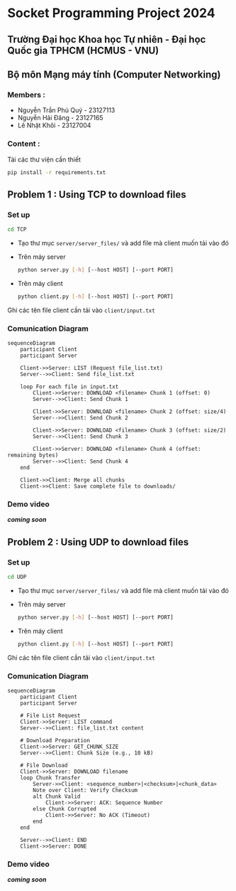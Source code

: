 # Socket Programming Project 2024


## Trường Đại học Khoa học Tự nhiên - Đại học Quốc gia TPHCM (HCMUS - VNU)

## Bộ môn Mạng máy tính (Computer Networking)
### Members :
* Nguyễn Trần Phú Quý - 23127113
* Nguyễn Hải Đăng - 23127165
* Lê Nhật Khôi - 23127004

### Content : 

 Tải các thư viện cần thiết
```bash
pip install -r requirements.txt
```
## Problem 1 : Using TCP to download files


### Set up 
```bash
cd TCP
```

* Tạo thư mục ```server/server_files/``` và add file mà client muốn tải vào đó




* Trên máy server
  ```bash
  python server.py [-h] [--host HOST] [--port PORT]
  ```

* Trên máy client 
  ```bash
  python client.py [-h] [--host HOST] [--port PORT]
  ```
Ghi các tên file client cần tải vào ```client/input.txt```
### Comunication Diagram 
```mermaid
sequenceDiagram
    participant Client
    participant Server

    Client->>Server: LIST (Request file_list.txt)
    Server-->>Client: Send file_list.txt

    loop For each file in input.txt
        Client->>Server: DOWNLOAD <filename> Chunk 1 (offset: 0)
        Server-->>Client: Send Chunk 1

        Client->>Server: DOWNLOAD <filename> Chunk 2 (offset: size/4)
        Server-->>Client: Send Chunk 2

        Client->>Server: DOWNLOAD <filename> Chunk 3 (offset: size/2)
        Server-->>Client: Send Chunk 3

        Client->>Server: DOWNLOAD <filename> Chunk 4 (offset: remaining bytes)
        Server-->>Client: Send Chunk 4
    end

    Client->>Client: Merge all chunks
    Client->>Client: Save complete file to downloads/

```
### Demo video
***coming soon***
## Problem 2 : Using UDP to download files


### Set up
```bash
cd UDP
```
* Tạo thư mục ```server/server_files/``` và add file mà client muốn tải vào đó




* Trên máy server
  ```bash
  python server.py [-h] [--host HOST] [--port PORT]
  ```

* Trên máy client 
  ```bash
  python client.py [-h] [--host HOST] [--port PORT]
  ```
Ghi các tên file client cần tải vào ```client/input.txt```
### Comunication Diagram 
```mermaid
sequenceDiagram
    participant Client
    participant Server
    
    # File List Request
    Client->>Server: LIST command
    Server-->>Client: file_list.txt content
    
    # Download Preparation
    Client->>Server: GET_CHUNK_SIZE
    Server-->>Client: Chunk Size (e.g., 10 kB)
    
    # File Download
    Client->>Server: DOWNLOAD filename
    loop Chunk Transfer
        Server->>Client: <sequence_number>|<checksum>|<chunk_data>
        Note over Client: Verify Checksum
        alt Chunk Valid
            Client->>Server: ACK: Sequence Number
        else Chunk Corrupted
            Client->>Server: No ACK (Timeout)
        end
    end
    
    Server-->>Client: END 
    Client->>Server: DONE 
```
### Demo video
 ***coming soon***
